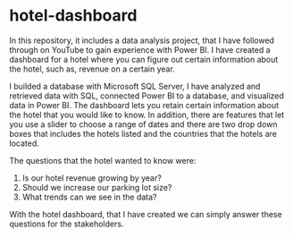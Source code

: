 # hotel-dashboard
In this repository, it includes a data analysis project, that I have followed through on YouTube to gain experience with Power BI. I have created a dashboard for a hotel where you can figure out certain information about the hotel, such as, revenue on a certain year.

I builded a database with Microsoft SQL Server, I have analyzed and retrieved data with SQL, connected Power BI to a database, and visualized data in Power BI. The dashboard lets you retain certain information about the hotel that you would like to know. In addition, there are features that let you use a slider to choose a range of dates and there are two drop down boxes that includes the hotels listed and the countries that the hotels are located.

The questions that the hotel wanted to know were:
  1. Is our hotel revenue growing by year?
  2. Should we increase our parking lot size?
  3. What trends can we see in the data?

With the hotel dashboard, that I have created we can simply answer these questions for the stakeholders.

